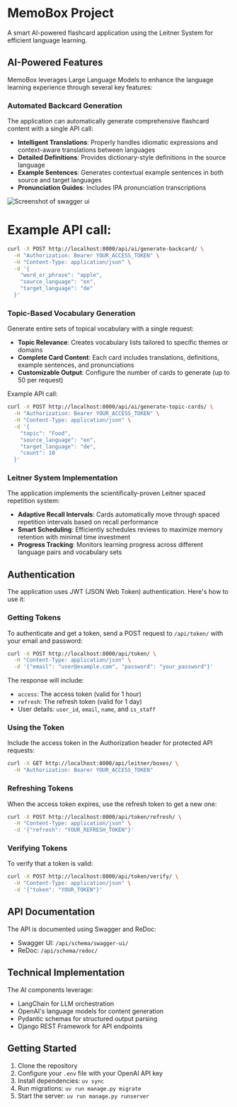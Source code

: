 # MemoBox Project

A smart AI-powered flashcard application using the Leitner System for efficient language learning.

## AI-Powered Features

MemoBox leverages Large Language Models to enhance the language learning experience through several key features:

### Automated Backcard Generation

The application can automatically generate comprehensive flashcard content with a single API call:

- **Intelligent Translations**: Properly handles idiomatic expressions and context-aware translations between languages
- **Detailed Definitions**: Provides dictionary-style definitions in the source language
- **Example Sentences**: Generates contextual example sentences in both source and target languages
- **Pronunciation Guides**: Includes IPA pronunciation transcriptions

![Screenshot of swagger ui](./images/swagger-ui.png)
# Example API call:
```bash
curl -X POST http://localhost:8000/api/ai/generate-backcard/ \
  -H "Authorization: Bearer YOUR_ACCESS_TOKEN" \
  -H "Content-Type: application/json" \
  -d '{
    "word_or_phrase": "apple",
    "source_language": "en",
    "target_language": "de"
  }'
```

### Topic-Based Vocabulary Generation

Generate entire sets of topical vocabulary with a single request:

- **Topic Relevance**: Creates vocabulary lists tailored to specific themes or domains
- **Complete Card Content**: Each card includes translations, definitions, example sentences, and pronunciations
- **Customizable Output**: Configure the number of cards to generate (up to 50 per request)

Example API call:
```bash
curl -X POST http://localhost:8000/api/ai/generate-topic-cards/ \
  -H "Authorization: Bearer YOUR_ACCESS_TOKEN" \
  -H "Content-Type: application/json" \
  -d '{
    "topic": "Food",
    "source_language": "en",
    "target_language": "de",
    "count": 10
  }'
```

### Leitner System Implementation

The application implements the scientifically-proven Leitner spaced repetition system:

- **Adaptive Recall Intervals**: Cards automatically move through spaced repetition intervals based on recall performance
- **Smart Scheduling**: Efficiently schedules reviews to maximize memory retention with minimal time investment
- **Progress Tracking**: Monitors learning progress across different language pairs and vocabulary sets

## Authentication

The application uses JWT (JSON Web Token) authentication. Here's how to use it:

### Getting Tokens

To authenticate and get a token, send a POST request to `/api/token/` with your email and password:

```bash
curl -X POST http://localhost:8000/api/token/ \
  -H "Content-Type: application/json" \
  -d '{"email": "user@example.com", "password": "your_password"}'
```

The response will include:
- `access`: The access token (valid for 1 hour)
- `refresh`: The refresh token (valid for 1 day)
- User details: `user_id`, `email`, `name`, and `is_staff`

### Using the Token

Include the access token in the Authorization header for protected API requests:

```bash
curl -X GET http://localhost:8000/api/leitner/boxes/ \
  -H "Authorization: Bearer YOUR_ACCESS_TOKEN"
```

### Refreshing Tokens

When the access token expires, use the refresh token to get a new one:

```bash
curl -X POST http://localhost:8000/api/token/refresh/ \
  -H "Content-Type: application/json" \
  -d '{"refresh": "YOUR_REFRESH_TOKEN"}'
```

### Verifying Tokens

To verify that a token is valid:

```bash
curl -X POST http://localhost:8000/api/token/verify/ \
  -H "Content-Type: application/json" \
  -d '{"token": "YOUR_TOKEN"}'
```

## API Documentation

The API is documented using Swagger and ReDoc:

- Swagger UI: `/api/schema/swagger-ui/`
- ReDoc: `/api/schema/redoc/`

## Technical Implementation

The AI components leverage:
- LangChain for LLM orchestration
- OpenAI's language models for content generation
- Pydantic schemas for structured output parsing
- Django REST Framework for API endpoints

## Getting Started

1. Clone the repository
2. Configure your `.env` file with your OpenAI API key
3. Install dependencies: `uv sync`
4. Run migrations: `uv run manage.py migrate`
5. Start the server: `uv run manage.py runserver`
